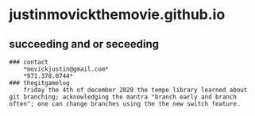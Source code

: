 # justinmovickthemovie.github.io
## succeeding and or seceeding
	### contact
	 	*movickjustin@gmail.com*
		*971.378.0744*
	### thegitgamelog
		friday the 4th of december 2020 the tempe library learned about git branching; acknowledging the mantra "branch early and branch often"; one can change branches using the the new switch feature.
